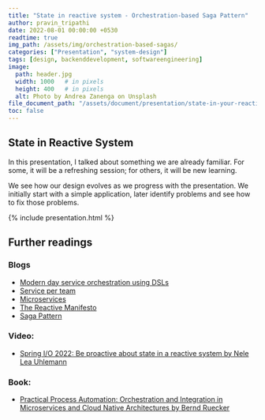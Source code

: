 ```yaml
---
title: "State in reactive system - Orchestration-based Saga Pattern"
author: pravin_tripathi
date: 2022-08-01 00:00:00 +0530
readtime: true
img_path: /assets/img/orchestration-based-sagas/
categories: ["Presentation", "system-design"]
tags: [design, backenddevelopment, softwareengineering]
image:
  path: header.jpg
  width: 1000   # in pixels
  height: 400   # in pixels
  alt: Photo by Andrea Zanenga on Unsplash
file_document_path: "/assets/document/presentation/state-in-your-reactive-system.pdf"
toc: false
---
```


## State in Reactive System

In this presentation, I talked about something we are already familiar. For some, it will be a refreshing session; for others, it will be new learning.

We see how our design evolves as we progress with the presentation. We initially start with a simple application, later identify problems and see how to fix those problems.

{% include presentation.html %}

## Further readings
### Blogs
- [Modern day service orchestration using DSLs](https://www.thoughtworks.com/insights/blog/how-orchestrating-microservices-dsls)
- [Service per team](https://microservices.io/patterns/decomposition/service-per-team.html)
- [Microservices](https://martinfowler.com/articles/microservices.html)
- [The Reactive Manifesto](https://www.reactivemanifesto.org/)
- [Saga Pattern](https://microservices.io/patterns/data/saga.html)

### Video:
- [Spring I/O 2022: Be proactive about state in a reactive system by Nele Lea Uhlemann](https://www.youtube.com/watch?v=KUsPQGi3dFg&ab_channel=SpringI%2FO)

### Book:
- [Practical Process Automation: Orchestration and Integration in Microservices and Cloud Native Architectures by Bernd Ruecker](https://www.amazon.in/Practical-Process-Automation-Orchestration-Microservices/dp/149206145X)
